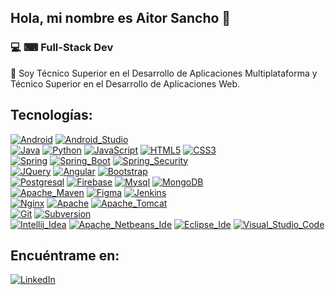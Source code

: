 ## Hola, mi nombre es Aitor Sancho 👋

### 💻 ⌨ Full-Stack Dev

💬 Soy Técnico Superior en el Desarrollo de Aplicaciones Multiplataforma y Técnico Superior en el Desarrollo de Aplicaciones Web.

## Tecnologías:
[![Android](https://img.shields.io/badge/Android-3DDC84?style=for-the-badge&logo=android&logoColor=white&labelColor=101010)]()
[![Android_Studio](https://img.shields.io/badge/Android_Studio-3DDC84?style=for-the-badge&logo=android-studio&logoColor=white&labelColor=101010)]()
</br>
[![Java](https://img.shields.io/badge/Java-FF0000?style=for-the-badge&logo=java&logoColor=white&labelColor=101010)]()
[![Python](https://img.shields.io/badge/Python-yellow?style=for-the-badge&logo=python&logoColor=white&labelColor=101010)]()
[![JavaScript](https://img.shields.io/badge/JavaScript-F7DF1E?style=for-the-badge&logo=javascript&logoColor=white&labelColor=101010)]()
[![HTML5](https://img.shields.io/badge/HTML5-E34F26?style=for-the-badge&logo=html5&logoColor=white&labelColor=101010)]()
[![CSS3](https://img.shields.io/badge/CSS3-1572B6?style=for-the-badge&logo=css3&logoColor=white&labelColor=101010)]()
</br>
[![Spring](https://img.shields.io/badge/Spring-6DB33F?style=for-the-badge&logo=spring&logoColor=white&labelColor=101010)]()
[![Spring_Boot](https://img.shields.io/badge/Spring_boot-6DB33F?style=for-the-badge&logo=spring-boot&logoColor=white&labelColor=101010)]()
[![Spring_Security](https://img.shields.io/badge/Spring_security-6DB33F?style=for-the-badge&logo=spring-security&logoColor=white&labelColor=101010)]()
</br>
[![JQuery](https://img.shields.io/badge/JQuery-0769AD?style=for-the-badge&logo=jquery&logoColor=white&labelColor=101010)]()
[![Angular](https://img.shields.io/badge/Angular-DD0031?style=for-the-badge&logo=angular&logoColor=white&labelColor=101010)]()
[![Bootstrap](https://img.shields.io/badge/Bootstrap-7952B3?style=for-the-badge&logo=bootstrap&logoColor=white&labelColor=101010)]()
</br>
[![Postgresql](https://img.shields.io/badge/Postgresql-4169E1?style=for-the-badge&logo=postgresql&logoColor=white&labelColor=101010)]()
[![Firebase](https://img.shields.io/badge/Firebase-FFCA28?style=for-the-badge&logo=firebase&logoColor=white&labelColor=101010)]()
[![Mysql](https://img.shields.io/badge/Mysql-4479A1?style=for-the-badge&logo=mysql&logoColor=white&labelColor=101010)]()
[![MongoDB](https://img.shields.io/badge/MongoDB-47A248?style=for-the-badge&logo=mongodb&logoColor=white&labelColor=101010)]()
</br>
[![Apache_Maven](https://img.shields.io/badge/Apache_maven-C71A36?style=for-the-badge&logo=apache-maven&logoColor=white&labelColor=101010)]()
[![Figma](https://img.shields.io/badge/Figma-F24E1E?style=for-the-badge&logo=figma&logoColor=white&labelColor=101010)]()
[![Jenkins](https://img.shields.io/badge/Jenkins-D24939?style=for-the-badge&logo=jenkins&logoColor=white&labelColor=101010)]()
</br>
[![Nginx](https://img.shields.io/badge/Nginx-009639?style=for-the-badge&logo=nginx&logoColor=white&labelColor=101010)]()
[![Apache](https://img.shields.io/badge/Apache-D22128?style=for-the-badge&logo=apache&logoColor=white&labelColor=101010)]()
[![Apache_Tomcat](https://img.shields.io/badge/Apache_tomcat-F8DC75?style=for-the-badge&logo=apache-tomcat&logoColor=white&labelColor=101010)]()
</br>
[![Git](https://img.shields.io/badge/Git-F05032?style=for-the-badge&logo=git&logoColor=white&labelColor=101010)]()
[![Subversion](https://img.shields.io/badge/Subversion-809CC9?style=for-the-badge&logo=subversion&logoColor=white&labelColor=101010)]()
</br>
[![Intellij_Idea](https://img.shields.io/badge/Intellij_idea-000000?style=for-the-badge&logo=intellij-idea&logoColor=white&labelColor=101010)]()
[![Apache_Netbeans_Ide](https://img.shields.io/badge/Apache_netbeans_ide-1B6AC6?style=for-the-badge&logo=apache-netbeans-ide&logoColor=white&labelColor=101010)]()
[![Eclipse_Ide](https://img.shields.io/badge/Eclipse_Ide-2C2255?style=for-the-badge&logo=eclipse-ide&logoColor=white&labelColor=101010)]()
[![Visual_Studio_Code](https://img.shields.io/badge/Visual_Studio_Code-007ACC?style=for-the-badge&logo=Visual-Studio-Code&logoColor=white&labelColor=101010)]()
</br>

## Encuéntrame en:
[![LinkedIn](https://img.shields.io/badge/LinkedIn-Aitor_Sancho-0077B5?style=for-the-badge&logo=linkedin&logoColor=white&labelColor=101010)](https://www.linkedin.com/in/aitorsancho89/)
